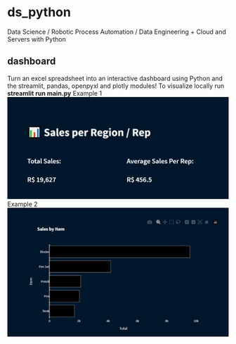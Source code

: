 # ds_python
Data Science / Robotic Process Automation / Data Engineering + Cloud and Servers with Python

## dashboard
Turn an excel spreadsheet into an interactive dashboard using Python and the streamlit, pandas, openpyxl and plotly modules!
To visualize locally run **streamlit run main.py**
Example 1 ![Dashboard1](/dashboard/dashboard-1.PNG)
Example 2 ![Dashboard1](/dashboard/dashboard-2.PNG)

